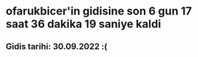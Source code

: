 # ofarukbicer'in gidisine son 6 gun 17 saat 36 dakika 19 saniye kaldi

## Gidis tarihi: 30.09.2022 :(